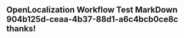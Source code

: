 <properties
ms.topic="hero-topic"
ms.test1="hero-topic"
ms.test2="test"/>

## OpenLocalization Workflow Test MarkDown 904b125d-ceaa-4b37-88d1-a6c4bcb0ce8c thanks!
